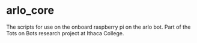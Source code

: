 # arlo_core
The scripts for use on the onboard raspberry pi on the arlo bot. Part of the Tots on Bots research project at Ithaca College.
